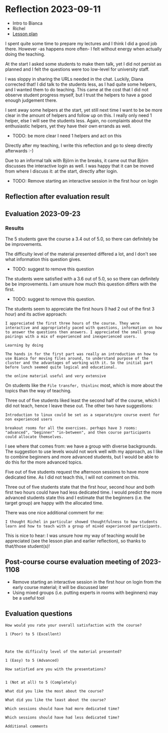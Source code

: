 # Reflection 2023-09-11

* Intro to Bianca
* Richel
* [Lesson plan](../lesson_plans/20230911_richel.md)

I spent quite some time to prepare my lectures and I think I did a good job
there. However -as happens more often- I felt without energy when
actually doing the teaching.

At the start I asked some students to make them talk,
yet I did not persist as planned and I felt the questions
were too low-level for university staff.

I was sloppy in sharing the URLs needed in the chat.
Luckily, Diana corrected that!
I did talk to the students less, as I had quite some helpers,
and I wanted them to do teaching. This came at the cost
that I did not observe student progress myself,
but I trust the helpers to have a good enough judgement there.

I sent away some helpers at the start,
yet still next time I want to be be more clear in the amount of helpers
and follow up on this. I really only need 1 helper,
else I will see the students less. Again, no complaints about
the enthusiastic helpers, yet they have their own errands as well.

* TODO: be more clear I need 1 helpers and act on this

Directly after my teaching, I write this reflection
and go to sleep directly afterwards :-)

Due to an informal talk with Björn in the breaks,
it came out that Björn discusses the interactive login
as well. I was happy that it can be moved from where
I discuss it: at the start, directly after login.

* TODO: Remove starting an interactive session in the first hour on login

## Reflection after evaluation result

## Evaluation 2023-09-23

### Results

The 5 students gave the course a 3.4 out of 5.0,
so there can definitely be be improvements.

The difficulty level of the material presented differed a lot,
and I don't see what information this question gives.

* TODO: suggest to remove this question

The students were satisfied with a 3.6 out of 5.0, so
so there can definitely be be improvements.
I am unsure how much this question differs with the first.

* TODO: suggest to remove this question.

The students seem to appreciate the first hours (I had 2 out of the first 3 hour)
and its active approach:

```text
I appreciated the first three hours of the course. They were interactive and appropriately paced with questions, information on how to answer the questions then answers. I appreciated the small group pairings with a mix of experienced and inexperienced users. 

Learning by doing

The hands in for the first part was really an introduction on how to use Bianca for moving files around, to understand purpose of the cluster and the advantages of working with it. So the initial part before lunch seemed quite logical and educational.

the online material useful and very extensive
```

On students like the `File transfer, thinlinc` most, which is more about
the topics than the way of teaching.

Three out of five students liked least the second half of the course,
which I did not teach, hence I leave these out.
The other two have suggestions:

```text
Introduction to linux could be set as a separate/pre course event for non experienced users 

breakout rooms for all the exercises. perhaps have 3 rooms: "advanced", "beginner" "in-between", and then course participants could allocate themselves. 
```

I see where that comes from: we have a group with diverse backgrounds.
The suggestion to use levels would not work well with my approach,
as I like to combine beginners and more advanced students,
but I would be able to do this for the more advanced topics.

Five out of five students request the afternoon sessions to have more dedicated time.
As I did not teach this, I will not comment on this.

Three out of five students state that the first hour, second hour
and both first two hours could have had less dedicated time.
I would predict the more advanced students state this
and I estimate that the beginners (i.e. the target group)
are happy with the allocated time.

There was one nice additional comment for me:

```text
I thought Richel in particular showed thoughtfulness to how students learn and how to teach with a group of mixed experienced participants. 
```

This is nice to hear: I was unsure how my way of teaching would
be appreciated (see the lesson plan and earlier reflection),
so thanks to that/those student(s)!

## Post-course course evaluation meeting of 2023-1108

* Remove starting an interactive session in the first hour on login
   from the early course material;
   it will be discussed later
* Using mixed groups (i.e. putting experts in rooms with beginners)
   may be a useful tool

## Evaluation questions

```text
How would you rate your overall satisfaction with the course?

1 (Poor) to 5 (Excellent)



Rate the difficulty level of the material presented?

1 (Easy) to 5 (Advanced)

How satisfied are you with the presentations?


1 (Not at all) to 5 (Completely)

What did you like the most about the course?

What did you like the least about the course?

Which sessions should have had more dedicated time?

Which sessions should have had less dedicated time?

Additional comments
```
